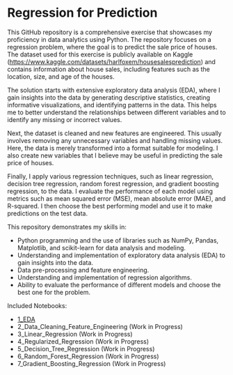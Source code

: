 # Regression for Prediction
This GitHub repository is a comprehensive exercise that showcases my proficiency in data analytics using Python. The repository focuses on a regression problem, where the goal is to predict the sale price of houses. The dataset used for this exercise is publicly available on Kaggle (https://www.kaggle.com/datasets/harlfoxem/housesalesprediction) and contains information about house sales, including features such as the location, size, and age of the houses.

The solution starts with extensive exploratory data analysis (EDA), where I gain insights into the data by generating descriptive statistics, creating informative visualizations, and identifying patterns in the data. This helps me to better understand the relationships between different variables and to identify any missing or incorrect values.

Next, the dataset is cleaned and new features are engineered. This usually involves removing any unnecessary variables and handling missing values. Here, the data is merely transformed into a format suitable for modeling. I also create new variables that I believe may be useful in predicting the sale price of houses.

Finally, I apply various regression techniques, such as linear regression, decision tree regression, random forest regression, and gradient boosting regression, to the data. I evaluate the performance of each model using metrics such as mean squared error (MSE), mean absolute error (MAE), and R-squared. I then choose the best performing model and use it to make predictions on the test data.

This repository demonstrates my skills in:
- Python programming and the use of libraries such as NumPy, Pandas, Matplotlib, and scikit-learn for data analysis and modeling.
- Understanding and implementation of exploratory data analysis (EDA) to gain insights into the data.
- Data pre-processing and feature engineering.
- Understanding and implementation of regression algorithms.
- Ability to evaluate the performance of different models and choose the best one for the problem.

Included Notebooks:
- [1_EDA](1_EDA.ipynb)
- 2_Data_Cleaning_Feature_Engineering (Work in Progress)
- 3_Linear_Regression (Work in Progress)
- 4_Regularized_Regression (Work in Progress)
- 5_Decision_Tree_Regression (Work in Progress)
- 6_Random_Forest_Regression (Work in Progress)
- 7_Gradient_Boosting_Regression (Work in Progress)
